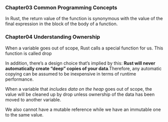 ### Chapter03 Common Programming Concepts

In Rust, the return value of the function is synonymous with the value of the final expression in the block of the body of a function. 

### Chapter04 Understanding Ownership

When a variable goes out of scope, Rust calls a special function for us. This function is called drop

In addition, there’s a design choice that’s implied by this: **Rust will never automatically create “deep” copies of your data**.Therefore, any automatic copying can be assumed to be inexpensive in terms of runtime performance.

When a variable that *includes data on the heap* goes out of scope, the value will be cleaned up by drop unless ownership of the data has been moved to another variable.
 
We also cannot have a mutable reference while we have an immutable one to the same value.
